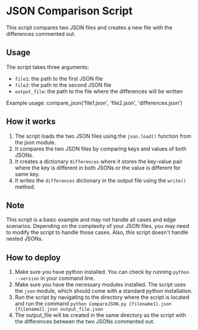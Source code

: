 # JSON Comparison Script

This script compares two JSON files and creates a new file with the differences commented out.

## Usage

The script takes three arguments:

- `file1`: the path to the first JSON file
- `file2`: the path to the second JSON file
- `output_file`: the path to the file where the differences will be written

Example usage:
compare_json('file1.json', 'file2.json', 'differences.json')


## How it works
1. The script loads the two JSON files using the `json.load()` function from the json module.
2. It compares the two JSON files by comparing keys and values of both JSONs.
3. It creates a dictionary `differences` where it stores the key-value pair where the key is different in both JSONs or the value is different for same key.
4. It writes the `differences` dictionary in the output file using the `write()` method.

## Note

This script is a basic example and may not handle all cases and edge scenarios. Depending on the complexity of your JSON files, you may need to modify the script to handle those cases. Also, this script doesn't handle nested JSONs.

## How to deploy

1. Make sure you have python installed. You can check by running `python --version` in your command line.
2. Make sure you have the necessary modules installed. The script uses the `json` module, which should come with a standard python installation.
3. Run the script by navigating to the directory where the script is located and run the command `python CompareJSON.py [filename1].json [filename2].json output_file.json`
4. The output_file will be created in the same directory as the script with the differences between the two JSONs commented out.
